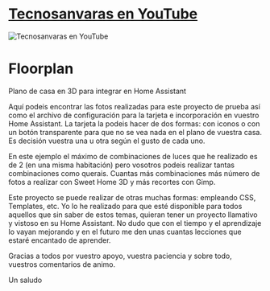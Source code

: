 [Tecnosanvaras en YouTube][1]
===
![Tecnosanvaras en YouTube](https://github.com/tecnosanvaras/Videos/blob/main/cabecera/CABECERA.jpg)

# Floorplan
Plano de casa en 3D para integrar en Home Assistant

Aquí podeis encontrar las fotos realizadas para este proyecto de prueba así como el archivo de configuración para la tarjeta e incorporación en vuestro Home Assistant.
La tarjeta la podeis hacer de dos formas: con iconos o con un botón transparente para que no se vea nada en el plano de vuestra casa. Es decisión vuestra una u otra según el gusto de cada uno.

En este ejemplo el máximo de combinaciones de luces que he realizado es de 2 (en una misma habitación) pero vosotros podeis realizar tantas combinaciones como querais. Cuantas más combinaciones más número de fotos a realizar con Sweet Home 3D y más recortes con Gimp.

Este proyecto se puede realizar de otras muchas formas: empleando CSS, Templates, etc. Yo lo he realizado para que esté disponible para todos aquellos que sin saber de estos temas, quieran tener un proyecto llamativo y vistoso en su Home Assistant. No dudo que con el tiempo y el aprendizaje lo vayan mejorando y en el futuro me den unas cuantas lecciones que estaré encantado de aprender.

Gracias a todos por vuestro apoyo, vuestra paciencia y sobre todo, vuestros comentarios de animo.

Un saludo


  [1]: https://www.youtube.com/channel/UCMddiVH-CzGZ97sVgZrKg6A
